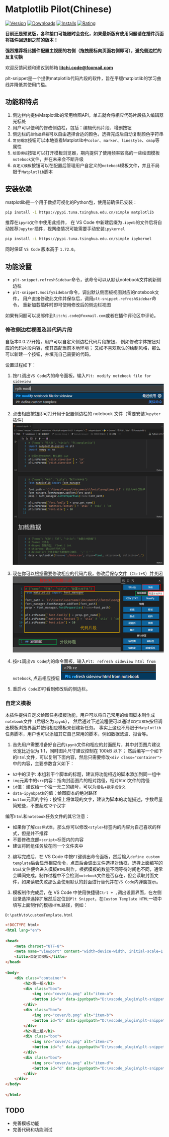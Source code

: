 # Matplotlib Pilot(Chinese)

[![Version](https://img.shields.io/visual-studio-marketplace/v/litchi.plt-snippet?style=flat-square)](https://marketplace.visualstudio.com/items?itemName=litchi.plt-snippet)
[![Downloads](https://img.shields.io/visual-studio-marketplace/d/litchi.plt-snippet?style=flat-square)](https://marketplace.visualstudio.com/items?itemName=litchi.plt-snippet)
[![Installs](https://img.shields.io/visual-studio-marketplace/i/litchi.plt-snippet?style=flat-square)](https://marketplace.visualstudio.com/items?itemName=litchi.plt-snippet)
[![Rating](https://img.shields.io/visual-studio-marketplace/r/litchi.plt-snippet?style=flat-square)](https://marketplace.visualstudio.com/items?itemName=litchi.plt-snippet)


**目前还是预览版，各种接口可能随时会变化，如果最新版有使用问题请在插件页面将插件回退到之前的版本！**

**强烈推荐将此插件配置主视图的右侧（拖拽图标向页面右侧即可），避免侧边栏的反复切换**

欢迎反馈问题和建议到邮箱 **litchi.code@foxmail.com** 

plt-snippet是一个提供matplotlib代码片段的软件，旨在平缓matplotlib的学习曲线并降低其使用门槛。

## 功能和特点

1. 侧边栏内提供Matplotlib的常用绘图API，单击就会将相应代码片段插入编辑器光标处
2. 用户可以便利的修改侧边栏，包括：编辑代码片段、增删按钮
3. 侧边栏的`颜色选择器`可以自由选择合适的颜色，选择完成后自动复制颜色字符串
4. `常见概念`按钮可以本地查看Matplotlib中`color`、`marker`、`linestyle`、`cmap`等属性
5. `绘图模板`按钮可以打开模板浏览器，期内提供了使用频率较高的一些绘图模板`notebook`文件，并在未来会不断升级
6. `自定义模板`按钮可以在配置后管理用户自定义的`notebook`模板文件，并且不局限于`Matplotlib`脚本


## 安装依赖

matplotlib是一个用于数据可视化的Python包，使用前确保已安装：
```sh
pip install -i https://pypi.tuna.tsinghua.edu.cn/simple matplotlib
```

推荐在`ipynb`文件中使用此插件，
在 VS Code 中新建后缀为`.ipynb`的文件后将自动推荐`Jupyter`插件，视网络情况可能需要手动安装`ipykernel`
```sh
pip install -i https://pypi.tuna.tsinghua.edu.cn/simple ipykernel
```

同时保证 `VS Code` 版本高于 `1.72.0`。


## 功能设置

* `plt-snippet.refreshSidebar`命令，该命令可以从默认notebook文件刷新侧边栏
* `plt-snippet.modifySidebar`命令，调出默认侧面板视图对应的notebook文件，
    用户直接修改此文件并保存后，调用`plt-snippet.refreshSidebar`命令，
    重新加载插件时即可使用修改后的侧边栏视图


如果有问题可以发邮件到`litchi.code@foxmail.com`或者在插件评论区中评论。

### 修改侧边栏视图及其代码片段
自版本0.0.27开始，用户可以自定义侧边栏代码片段按钮，
例如修改字体按钮对应的代码片段内容，使其匹配当前本地环境；
又如不喜欢默认的绘制风格，那么可以新建一个按钮，并填充自己需要的代码。

设置过程如下：

1. 按`F1`调出`VS Code`内的命令面板，输入`Plt: modify notebook file for sideview`
![modify](media/readme_image/modify.png)

2. 点击相应按钮即可打开用于配置侧边栏的 notebook 文件（需要安装`Jupyter`插件）
![notebook](media/readme_image/notebook.png)

3. 现在你可以根据需要修改相应的代码片段，修改后保存文件（`Ctrl+S`）并关闭
![template_note](media/readme_image/template_note.png)

4. 按`F1`调出`VS Code`内的命令面板，输入`Plt: refresh sideview html from notebook`, 
点击相应按钮
![refresh](media/readme_image/refresh.png)

5. 重启`VS Code`即可看到修改后的侧边栏。



### 自定义模板

本插件提供自定义绘图任务模板功能，用户可以将自己常用的绘图脚本制作成`notebook`文件（后缀名为`ipynb`），
然后通过下述流程便可以通过`自定义模板`按钮调出模板浏览界面并使用相应模板来创建新任务。
事实上这也不局限于`Matplotlib`任务脚本，用户也可以添加其它自己常用的脚本，例如数据滤波、拟合等。

1. 首先用户需要准备好自己的`ipynb`文件和相应的封面图片，其中封面图片建议长宽比近似为 1:1，同时图片尺寸建议控制在 100kB 以下；
然后编写一个如下的`html`文件，可以复制下面内容，然后只需要修改`<div class="container">`中的内容，主要参数含义如下：
+ `h2`中的汉字: 本组若干个脚本的标题，建议将功能相近的脚本添加到同一组中
+ `img`元素中的`src`内容：指向封面图片的相对路径，相对html文件的路径
+ `id`值：建议给一个独一无二的编号，可以为`组名`+`数字或含义`
+ `data-ipynbpath`的值：绘图脚本的绝对路径
+ `button`元素的字符：按钮上将体现的文字，建议为脚本的功能描述，字数尽量简短些，不要超过12个汉字

编写`html`和`notebook`任务文件的其它注意：
+ 如果你了解`css样式表`，那么你可以修改`<style>`标签内的内容为自己喜欢的样式，但是并不推荐
+ 不要修改底部`<script>`标签内的内容
+ 建议将同组任务放在同一个文件夹中


2. 编写完成后，在 VS Code 中按`F1`键调出命令面板，然后输入`define custom template`后会显示相应命令，点击后会调出文件选择对话框，选择上面编写的`html`文件便会进入模板`HTML`制作，根据模板的数量不同等待时间也不同，通常会瞬间完成。制作过程中不会检测`notebook`文件是否存在，但会读取封面文件，如果读取失败那么会使用默认的封面进行替代并在`VS Code`内弹窗提示。

3. 模板制作完成后，在 VS Code 中使用快捷键`Ctrl + ,`调出设置界面，在左侧目录选择选择扩展然后定位到`Plt Snippet`，在`Custom Template HTML`一项中填写上面制作的模板`HTML`路径，例如：
```txt
D:\path\to\customTemplate.html
```

```html
<!DOCTYPE html>
<html lang="en">

<head>
    <meta charset="UTF-8">
    <meta name="viewport" content="width=device-width, initial-scale=1.0">
    <title>自定义模板</title>
</head>

<body>
    <div class="container">
        <h2>第一组</h2>
        <div class="box">
            <img src="cover/a.png" alt="item-a">
            <button id="a" data-ipynbpath="D:\vscode_plugin\plt-snippet\customTemplate\notebook\a.ipynb">item-a</button>
        </div>
        <div class="box">
            <img src="cover/b.png" alt="item-b">
            <button id="b" data-ipynbpath="D:\vscode_plugin\plt-snippet\customTemplate\notebook\b.ipynb">item-b</button>
        </div>
        <h2>第二组</h2>
        <div class="box">
            <img src="cover/c.png" alt="item-c">
            <button id="c" data-ipynbpath="D:\vscode_plugin\plt-snippet\customTemplate\notebook\c.ipynb">item-c</button>
        </div>
        <div class="box">
            <img src="cover/a.png" alt="item-d">
            <button id="d" data-ipynbpath="D:\vscode_plugin\plt-snippet\customTemplate\notebook\d.ipynb">item-d</button>
        </div>
    </div>
</body>

</html>
```



## TODO

+ 完善模板功能
+ 完善代码和功能测试
